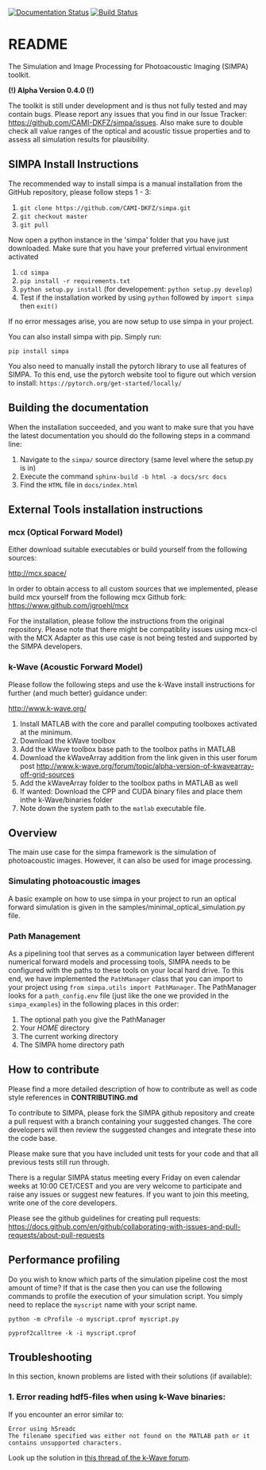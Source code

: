 [![Documentation Status](https://readthedocs.org/projects/simpa/badge/?version=latest)](https://simpa.readthedocs.io/en/latest/?badge=latest)
[![Build Status](https://ci.mitk.org/buildStatus/icon?job=SIMPA%2FUnit+Tests+master)](https://ci.mitk.org/job/SIMPA/job/Unit%20Tests%20master/)

# README

The Simulation and Image Processing for Photoacoustic Imaging (SIMPA) toolkit.

**(!) Alpha Version 0.4.0 (!)** 

The toolkit is still under development and is thus not fully tested and may contain bugs. 
Please report any issues that you find in our Issue Tracker: https://github.com/CAMI-DKFZ/simpa/issues. 
Also make sure to double check all value ranges of the optical and acoustic tissue properties 
and to assess all simulation results for plausibility.

## SIMPA Install Instructions

The recommended way to install simpa is a manual installation from the GitHub repository, please follow steps 1 - 3:

1. `git clone https://github.com/CAMI-DKFZ/simpa.git`
2. `git checkout master`
3. `git pull`

Now open a python instance in the 'simpa' folder that you have just downloaded. Make sure that you have your preferred
virtual environment activated
1. `cd simpa`
2. `pip install -r requirements.txt`
3. `python setup.py install` (for developement: `python setup.py develop`)
4. Test if the installation worked by using `python` followed by `import simpa` then `exit()`

If no error messages arise, you are now setup to use simpa in your project.

You can also install simpa with pip. Simply run:

`pip install simpa`

You also need to manually install the pytorch library to use all features of SIMPA.
To this end, use the pytorch website tool to figure out which version to install:
`https://pytorch.org/get-started/locally/`

## Building the documentation

When the installation succeeded, and you want to make sure that you have the latest documentation
you should do the following steps in a command line:

1. Navigate to the `simpa/` source directory (same level where the setup.py is in)
2. Execute the command `sphinx-build -b html -a docs/src docs`
3. Find the `HTML` file in `docs/index.html`

## External Tools installation instructions

### mcx (Optical Forward Model)

Either download suitable executables or build yourself from the following sources:

http://mcx.space/

In order to obtain access to all custom sources that we implemented, please build mcx yourself from the
following mcx Github fork:
https://www.github.com/jgroehl/mcx

For the installation, please follow the instructions from the original repository.
Please note that there might be compatiblity issues using mcx-cl with the MCX Adapter as this use case is not 
being tested and supported by the SIMPA developers.

### k-Wave (Acoustic Forward Model)

Please follow the following steps and use the k-Wave install instructions 
for further (and much better) guidance under:

http://www.k-wave.org/

1. Install MATLAB with the core and parallel computing toolboxes activated at the minimum.
2. Download the kWave toolbox
3. Add the kWave toolbox base path to the toolbox paths in MATLAB
4. Download the kWaveArray addition from the link given in this user forum post http://www.k-wave.org/forum/topic/alpha-version-of-kwavearray-off-grid-sources
5. Add the kWaveArray folder to the toolbox paths in MATLAB as well
6. If wanted: Download the CPP and CUDA binary files and place them inthe k-Wave/binaries folder
7. Note down the system path to the `matlab` executable file.

## Overview

The main use case for the simpa framework is the simulation of photoacoustic images.
However, it can also be used for image processing.

### Simulating photoacoustic images

A basic example on how to use simpa in your project to run an optical forward simulation is given in the 
samples/minimal_optical_simulation.py file.

### Path Management

As a pipelining tool that serves as a communication layer between different numerical forward models and
processing tools, SIMPA needs to be configured with the paths to these tools on your local hard drive.
To this end, we have implemented the `PathManager` class that you can import to your project using
`from simpa.utils import PathManager`. The PathManager looks for a `path_config.env` file (just like the
one we provided in the `simpa_examples`) in the following places in this order:
1. The optional path you give the PathManager
2. Your $HOME$ directory
3. The current working directory
4. The SIMPA home directory path

## How to contribute

Please find a more detailed description of how to contribute as well as code style references in **CONTRIBUTING.md**

To contribute to SIMPA, please fork the SIMPA github repository and create a pull request with a branch containing your 
suggested changes. The core developers will then review the suggested changes and integrate these into the code 
base.

Please make sure that you have included unit tests for your code and that all previous tests still run through.

There is a regular SIMPA status meeting every Friday on even calendar weeks at 10:00 CET/CEST and you are very welcome to participate and
raise any issues or suggest new features. If you want to join this meeting, write one of the core developers.

Please see the github guidelines for creating pull requests: https://docs.github.com/en/github/collaborating-with-issues-and-pull-requests/about-pull-requests


## Performance profiling

Do you wish to know which parts of the simulation pipeline cost the most amount of time? 
If that is the case then you can use the following commands to profile the execution of your simulation script.
You simply need to replace the `myscript` name with your script name.

`python -m cProfile -o myscript.cprof myscript.py`

`pyprof2calltree -k -i myscript.cprof`

## Troubleshooting

In this section, known problems are listed with their solutions (if available):

### 1. Error reading hdf5-files when using k-Wave binaries:
   
If you encounter an error similar to:

    Error using h5readc
    The filename specified was either not found on the MATLAB path or it contains unsupported characters.

Look up the solution in [this thread of the k-Wave forum](http://www.k-wave.org/forum/topic/error-reading-h5-files-when-using-binaries).  
      